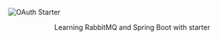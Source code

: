 ![OAuth Starter](https://github.com/ryanphanrp/rabbitspringstarter/assets/51282340/90d2baa2-e503-4a89-a7e9-75a4d0fa83cb)
<div align="center">
  Learning RabbitMQ and Spring Boot with starter
</div>



